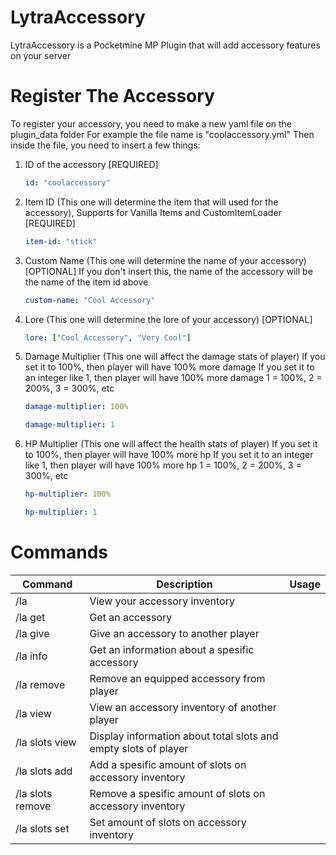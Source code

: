 # LytraAccessory
LytraAccessory is a Pocketmine MP Plugin that will add accessory features on your server

# Register The Accessory
To register your accessory, you need to make a new yaml file on the plugin_data folder
For example the file name is "coolaccessory.yml"
Then inside the file, you need to insert a few things:
1. ID of the accessory [REQUIRED]
   ```yaml
   id: "coolaccessory"
   ```
2. Item ID (This one will determine the item that will used for the accessory), Supports for Vanilla Items and CustomItemLoader [REQUIRED]
   ```yaml
   item-id: "stick"
   ```
3. Custom Name (This one will determine the name of your accessory) [OPTIONAL]
   If you don't insert this, the name of the accessory will be the name of the item id above
   ```yaml
   custom-name: "Cool Accessory"
   ```
4. Lore (This one will determine the lore of your accessory) [OPTIONAL]
   ```yaml
   lore: ["Cool Accessory", "Very Cool"]
   ```
5. Damage Multiplier (This one will affect the damage stats of player)
   If you set it to 100%, then player will have 100% more damage
   If you set it to an integer like 1, then player will have 100% more damage
   1 = 100%, 2 = 200%, 3 = 300%, etc
   ```yaml
   damage-multiplier: 100%
   ```
   ```yaml
   damage-multiplier: 1
   ```
6. HP Multiplier (This one will affect the health stats of player)
   If you set it to 100%, then player will have 100% more hp
   If you set it to an integer like 1, then player will have 100% more hp
   1 = 100%, 2 = 200%, 3 = 300%, etc
   ```yaml
   hp-multiplier: 100%
   ```
   ```yaml
   hp-multiplier: 1
   ```

# Commands
| Command            | Description                                                          | Usage
| ------------------ | -------------------------------------------------------------------- | ---------- |
| /la                | View your accessory inventory                                        |
| /la get            | Get an accessory                                                     |
| /la give           | Give an accessory to another player                                  |
| /la info           | Get an information about a spesific accessory                        |
| /la remove         | Remove an equipped accessory from player                             |
| /la view           | View an accessory inventory of another player                        |
| /la slots view     | Display information about total slots and empty slots of player      |
| /la slots add      | Add a spesific amount of slots on accessory inventory                |
| /la slots remove   | Remove a spesific amount of slots on accessory inventory             |
| /la slots set      | Set amount of slots on accessory inventory                           |

   
